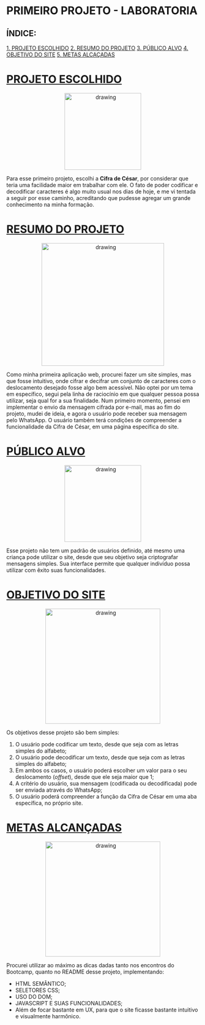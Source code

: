 # **PRIMEIRO PROJETO - LABORATORIA**

## **ÍNDICE:**
[1. PROJETO ESCOLHIDO](#1-projeto-escolhido)
[2. RESUMO DO PROJETO](#2-resumo-do-projeto)
[3. PÚBLICO ALVO](#3-público-alvo)
[4. OBJETIVO DO SITE](#4-objetivo-do-site)
[5. METAS ALCAÇADAS](#5-metas-alcançadas)

# [PROJETO ESCOLHIDO](#1-projeto-escolhido)

<p align="center">
<img src="https://i.pinimg.com/550x/10/b3/d2/10b3d21a4714660514dd327361c13459.jpg" alt="drawing" width="200"/>
</p>

Para esse primeiro projeto, escolhi a **Cifra de César**, por considerar que teria uma facilidade maior em trabalhar com ele. O fato de poder codificar e decodificar caracteres é algo muito usual nos dias de hoje, e me vi tentada a seguir por esse caminho, acreditando que pudesse agregar um grande conhecimento na minha formação.

# [RESUMO DO PROJETO](#2-resumo-do-projeto)

<p align="center">
<img src="https://user-images.githubusercontent.com/40282757/152251253-6992c6d8-4f9b-46c1-9f21-3f7ccef0f7b8.png" alt="drawing" width="320"/>
</p>

Como minha primeira aplicação web, procurei fazer um site simples, mas que fosse intuitivo, onde cifrar e decifrar um conjunto de caracteres com o deslocamento desejado fosse algo bem acessível. Não optei por um tema em específico, segui pela linha de raciocínio em que qualquer pessoa possa utilizar, seja qual for a sua finalidade. Num primeiro momento, pensei em implementar o envio da mensagem cifrada por e-mail, mas ao fim do projeto, mudei de ideia, e agora o usuário pode receber sua mensagem pelo WhatsApp. O usuário também terá condições de compreender a funcionalidade da Cifra de César, em uma página específica do site.

# [PÚBLICO ALVO](#3-público-alvo)

<p align="center">
<img src="https://greenpng.com/wp-content/uploads/2021/10/desenho-de-rostos-de-pessoas-1024x635.png" alt="drawing" width="200"/>
</p>

Esse projeto não tem um padrão de usuários definido, até mesmo uma criança pode utilizar o site, desde que seu objetivo seja criptografar mensagens simples. Sua interface permite que qualquer indivíduo possa utilizar com êxito suas funcionalidades.

# [OBJETIVO DO SITE](#4-objetivo-do-site)

<p align="center">
<img src="https://bmwebstatic.bizmerlin.com/images/earmark_goals_to_your_team_members.png" alt="drawing" width="300"/>
</p>

Os objetivos desse projeto são bem simples:

1. O usuário pode codificar um texto, desde que seja com as letras simples do alfabeto;
2. O usuário pode decodificar um texto, desde que seja com as letras simples do alfabeto;
3. Em ambos os casos, o usuário poderá escolher um valor para o seu deslocamento (_offset_), desde que ele seja maior que 1;
4. A critério do usuário, sua mensagem (codificada ou decodificada) pode ser enviada através do WhatsApp;
5. O usuário poderá compreender a função da Cifra de César em uma aba específica, no próprio site.

# [METAS ALCANÇADAS](#5-metas-alcançadas)

<p align="center">
<img src="https://www.sebrae.com.br/Sebrae/Portal%20Sebrae/UFs/AP/Imagens/xSaiba,P20como,P20estabelecer,P20metas,P20para,P20chegar,P20ao,P20sucesso.png.pagespeed.ic.TWEqcAavRs.png" alt="drawing" width="300"/>
</p>

Procurei utilizar ao máximo as dicas dadas tanto nos encontros do Bootcamp, quanto no README desse projeto, implementando: 
- HTML SEMÂNTICO;
- SELETORES CSS;
- USO DO DOM;
- JAVASCRIPT E SUAS FUNCIONALIDADES;
- Além de focar bastante em UX, para que o site ficasse bastante intuitivo e visualmente harmônico.